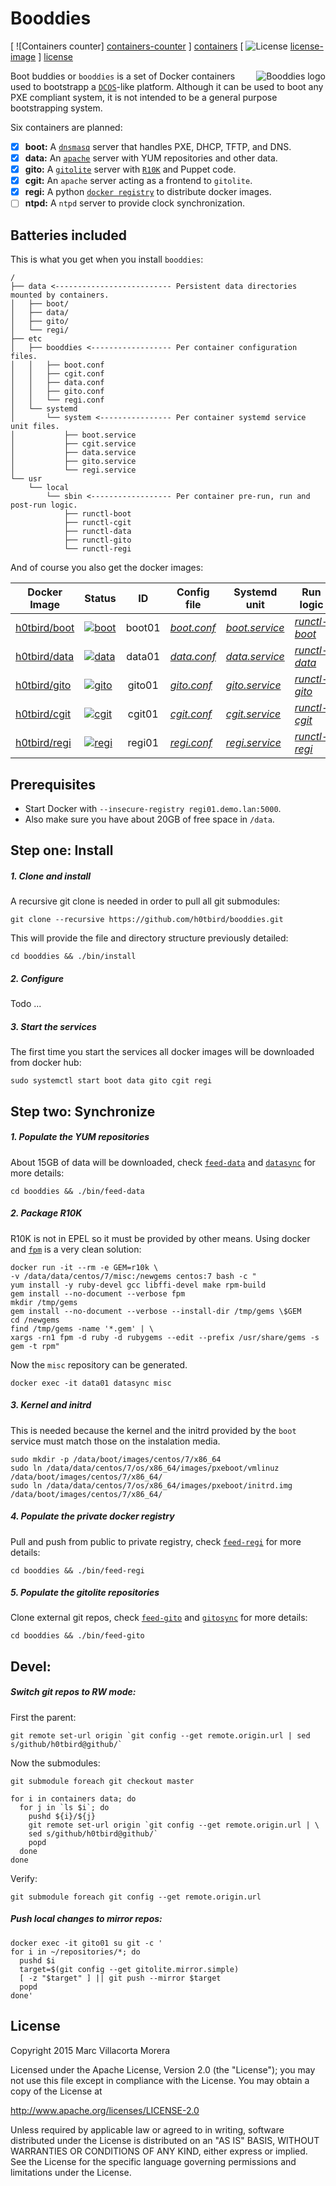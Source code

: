 # Booddies

[ ![Containers counter] [containers-counter] ] [containers]
[ ![License] [license-image] ] [license]

<img src="https://www.lucidchart.com/publicSegments/view/551701de-fe3c-4e49-84e1-431d0a008e9b/image.png"
 alt="Booddies logo" title="Booddies" align="right" />

Boot buddies or `booddies` is a set of Docker containers used to bootstrapp a [`DCOS`][dcos-web]-like platform.
Although it can be used to boot any PXE compliant system, it is not intended to be a general purpose bootstrapping system.

Six containers are planned:

- [x] **boot:** A [`dnsmasq`][dnsmasq-web] server that handles PXE, DHCP, TFTP, and DNS.
- [x] **data:** An [`apache`][apache-web] server with YUM repositories and other data.
- [x] **gito:** A [`gitolite`][gitolite-web] server with [`R10K`][r10k-web] and Puppet code.
- [x] **cgit:** An `apache` server acting as a frontend to `gitolite`.
- [x] **regi:** A python [`docker registry`][registry-web] to distribute docker images.
- [ ] **ntpd:** A `ntpd` server to provide clock synchronization.

## Batteries included

This is what you get when you install `booddies`:

```
/
├── data <-------------------------- Persistent data directories mounted by containers.
│   ├── boot/
│   ├── data/
│   ├── gito/
│   └── regi/
├── etc
│   ├── booddies <------------------ Per container configuration files.
│   │   ├── boot.conf
│   │   ├── cgit.conf
│   │   ├── data.conf
│   │   ├── gito.conf
│   │   └── regi.conf
│   └── systemd
│       └── system <---------------- Per container systemd service unit files.
│           ├── boot.service
│           ├── cgit.service
│           ├── data.service
│           ├── gito.service
│           └── regi.service
└── usr
    └── local
        └── sbin <------------------ Per container pre-run, run and post-run logic.
            ├── runctl-boot
            ├── runctl-cgit
            ├── runctl-data
            ├── runctl-gito
            └── runctl-regi
```

And of course you also get the docker images:

| Docker Image             | Status                          | ID     | Config file                | Systemd unit                | Run logic                 |
| ------------------------ | ------------------------------- |:------:| -------------------------- | --------------------------- | ------------------------- |
| [h0tbird/boot][boot-web] | [![boot][boot-image]][boot-web] | boot01 | [*boot.conf*][boot-config] | [*boot.service*][boot-unit] | [*runctl-boot*][boot-run] |
| [h0tbird/data][data-web] | [![data][data-image]][data-web] | data01 | [*data.conf*][data-config] | [*data.service*][data-unit] | [*runctl-data*][data-run] |
| [h0tbird/gito][gito-web] | [![gito][gito-image]][gito-web] | gito01 | [*gito.conf*][gito-config] | [*gito.service*][gito-unit] | [*runctl-gito*][gito-run] |
| [h0tbird/cgit][cgit-web] | [![cgit][cgit-image]][cgit-web] | cgit01 | [*cgit.conf*][cgit-config] | [*cgit.service*][cgit-unit] | [*runctl-cgit*][cgit-run] |
| [h0tbird/regi][regi-web] | [![regi][regi-image]][regi-web] | regi01 | [*regi.conf*][regi-config] | [*regi.service*][regi-unit] | [*runctl-regi*][regi-run] |

## Prerequisites
* Start Docker with `--insecure-registry regi01.demo.lan:5000`.
* Also make sure you have about 20GB of free space in `/data`.

## Step one: Install
##### 1. Clone and install
A recursive git clone is needed in order to pull all git submodules:
```
git clone --recursive https://github.com/h0tbird/booddies.git
```
This will provide the file and directory structure previously detailed:
```
cd booddies && ./bin/install
```
##### 2. Configure
Todo ...

##### 3. Start the services
The first time you start the services all docker images will be downloaded from docker hub:
```
sudo systemctl start boot data gito cgit regi
```

## Step two: Synchronize
##### 1. Populate the YUM repositories
About 15GB of data will be downloaded, check [`feed-data`][feed-data-code] and [`datasync`][datasync-code] for more details:
```
cd booddies && ./bin/feed-data
```

##### 2. Package R10K
R10K is not in EPEL so it must be provided by other means. Using docker and [`fpm`][fpm-web] is a very clean solution:
```
docker run -it --rm -e GEM=r10k \
-v /data/data/centos/7/misc:/newgems centos:7 bash -c "
yum install -y ruby-devel gcc libffi-devel make rpm-build
gem install --no-document --verbose fpm
mkdir /tmp/gems
gem install --no-document --verbose --install-dir /tmp/gems \$GEM
cd /newgems
find /tmp/gems -name '*.gem' | \
xargs -rn1 fpm -d ruby -d rubygems --edit --prefix /usr/share/gems -s gem -t rpm"
```

Now the `misc` repository can be generated.
```
docker exec -it data01 datasync misc
```

##### 3. Kernel and initrd
This is needed because the kernel and the initrd provided by the `boot` service must match those on the instalation media.
```
sudo mkdir -p /data/boot/images/centos/7/x86_64
sudo ln /data/data/centos/7/os/x86_64/images/pxeboot/vmlinuz /data/boot/images/centos/7/x86_64/
sudo ln /data/data/centos/7/os/x86_64/images/pxeboot/initrd.img /data/boot/images/centos/7/x86_64/
```

##### 4. Populate the private docker registry

Pull and push from public to private registry, check [`feed-regi`][feed-regi-code] for more details:
```
cd booddies && ./bin/feed-regi
```

##### 5. Populate the gitolite repositories

Clone external git repos, check [`feed-gito`][feed-gito-code] and [`gitosync`][gitosync-code] for more details:
```
cd booddies && ./bin/feed-gito
```

## Devel:
##### Switch git repos to RW mode:
First the parent:
```
git remote set-url origin `git config --get remote.origin.url | sed s/github/h0tbird@github/`
```

Now the submodules:
```
git submodule foreach git checkout master

for i in containers data; do
  for j in `ls $i`; do
    pushd ${i}/${j}
    git remote set-url origin `git config --get remote.origin.url | \
    sed s/github/h0tbird@github/`
    popd
  done
done
```

Verify:
```
git submodule foreach git config --get remote.origin.url
```
##### Push local changes to mirror repos:
```
docker exec -it gito01 su git -c '
for i in ~/repositories/*; do
  pushd $i
  target=$(git config --get gitolite.mirror.simple)
  [ -z "$target" ] || git push --mirror $target
  popd
done'
```

## License

Copyright 2015 Marc Villacorta Morera

Licensed under the Apache License, Version 2.0 (the "License");
you may not use this file except in compliance with the License.
You may obtain a copy of the License at

http://www.apache.org/licenses/LICENSE-2.0

Unless required by applicable law or agreed to in writing, software
distributed under the License is distributed on an "AS IS" BASIS,
WITHOUT WARRANTIES OR CONDITIONS OF ANY KIND, either express or implied.
See the License for the specific language governing permissions and
limitations under the License.

[containers-counter]: https://img.shields.io/badge/containers-5/6-yellow.svg
[containers]: https://hub.docker.com/u/h0tbird
[license-image]: http://img.shields.io/badge/license-Apache--2-blue.svg?style=flat
[license]: http://www.apache.org/licenses/LICENSE-2.0
[dcos-web]: http://mesosphere.com/product
[dnsmasq-web]: http://www.thekelleys.org.uk/dnsmasq/doc.html
[apache-web]: http://httpd.apache.org
[gitolite-web]: http://gitolite.com
[r10k-web]: https://github.com/puppetlabs/r10k
[registry-web]: https://github.com/docker/docker-registry

[feed-data-code]: https://github.com/h0tbird/booddies/blob/master/bin/feed-data
[datasync-code]: https://github.com/h0tbird/docker-data/blob/master/rootfs/usr/sbin/datasync
[feed-regi-code]: https://github.com/h0tbird/booddies/blob/master/bin/feed-regi
[feed-gito-code]: https://github.com/h0tbird/booddies/blob/master/bin/feed-gito
[gitosync-code]: https://github.com/h0tbird/docker-gito/blob/master/rootfs/usr/sbin/gitosync

[fpm-web]: https://github.com/jordansissel/fpm

[boot-image]: https://img.shields.io/badge/build-unknown-lightgrey.svg
[boot-web]: https://registry.hub.docker.com/u/h0tbird/boot
[data-image]: https://img.shields.io/badge/build-unknown-lightgrey.svg
[data-web]: https://registry.hub.docker.com/u/h0tbird/data
[gito-image]: https://img.shields.io/badge/build-unknown-lightgrey.svg
[gito-web]: https://registry.hub.docker.com/u/h0tbird/gito
[cgit-image]: https://img.shields.io/badge/build-unknown-lightgrey.svg
[cgit-web]: https://registry.hub.docker.com/u/h0tbird/cgit
[regi-image]: https://img.shields.io/badge/build-unknown-lightgrey.svg
[regi-web]: https://registry.hub.docker.com/u/h0tbird/regi

[boot-config]: https://github.com/h0tbird/docker-boot/blob/master/boot.conf
[data-config]: https://github.com/h0tbird/docker-data/blob/master/data.conf
[gito-config]: https://github.com/h0tbird/docker-gito/blob/master/gito.conf
[cgit-config]: https://github.com/h0tbird/docker-cgit/blob/master/cgit.conf
[regi-config]: https://github.com/h0tbird/docker-regi/blob/master/regi.conf

[boot-unit]: https://github.com/h0tbird/docker-boot/blob/master/boot.service
[data-unit]: https://github.com/h0tbird/docker-data/blob/master/data.service
[gito-unit]: https://github.com/h0tbird/docker-gito/blob/master/gito.service
[cgit-unit]: https://github.com/h0tbird/docker-cgit/blob/master/cgit.service
[regi-unit]: https://github.com/h0tbird/docker-regi/blob/master/regi.service

[boot-run]: https://github.com/h0tbird/docker-boot/blob/master/bin/runctl
[data-run]: https://github.com/h0tbird/docker-data/blob/master/bin/runctl
[gito-run]: https://github.com/h0tbird/docker-gito/blob/master/bin/runctl
[cgit-run]: https://github.com/h0tbird/docker-cgit/blob/master/bin/runctl
[regi-run]: https://github.com/h0tbird/docker-regi/blob/master/bin/runctl
